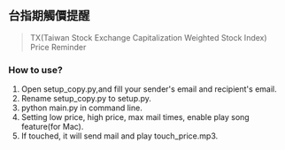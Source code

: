 ## 台指期觸價提醒  
> TX(Taiwan Stock Exchange Capitalization Weighted Stock Index) Price Reminder
### How to use?
1. Open setup_copy.py,and fill your sender's email and recipient's email.
2. Rename setup_copy.py to setup.py.
2. python main.py in command line.
3. Setting low price, high price, max mail times, enable play song feature(for Mac).
4. If touched, it will send mail and play touch_price.mp3.
